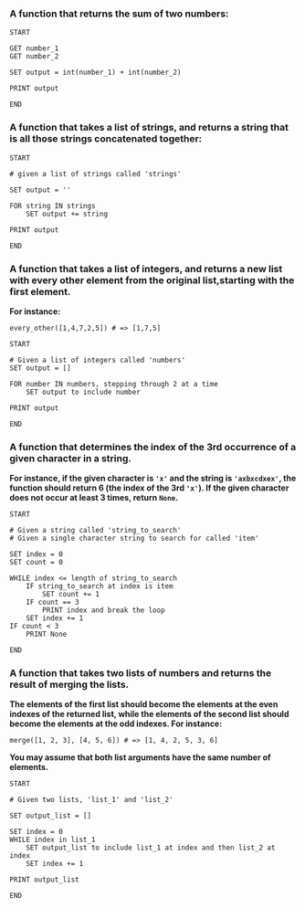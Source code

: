 
### A function that returns the sum of two numbers:

```pseudocode
START

GET number_1
GET number_2

SET output = int(number_1) + int(number_2)

PRINT output

END
```

### A function that takes a list of strings, and returns a string that is all those strings concatenated together:

```pseudocode
START

# given a list of strings called 'strings'

SET output = ''

FOR string IN strings
    SET output += string

PRINT output

END
```



### A function that takes a list of integers, and returns a new list with every other element from the original list,starting with the first element. 
**For instance:**

```
every_other([1,4,7,2,5]) # => [1,7,5]
```

```pseudocode
START

# Given a list of integers called 'numbers'
SET output = []

FOR number IN numbers, stepping through 2 at a time
    SET output to include number

PRINT output

END
```




### A function that determines the index of the 3rd occurrence of a given character in a string. 
**For instance, if the given character is `'x'` and the string is `'axbxcdxex'`, the function should return 6 (the index of the 3rd `'x'`). 
If the given character does not occur at least 3 times, return `None`.**

```pseudocode
START

# Given a string called 'string_to_search'
# Given a single character string to search for called 'item'

SET index = 0
SET count = 0

WHILE index <= length of string_to_search
    IF string_to_search at index is item
        SET count += 1
    IF count == 3
        PRINT index and break the loop
    SET index += 1
IF count < 3
    PRINT None

END
```

### A function that takes two lists of numbers and returns the result of merging the lists. 
**The elements of the first list should become the elements at the even indexes of the returned list, while the elements 
of the second list should become the elements at the odd indexes. For instance:**

```
merge([1, 2, 3], [4, 5, 6]) # => [1, 4, 2, 5, 3, 6]
```
**You may assume that both list arguments have the same number of elements.**

```pseudocode
START

# Given two lists, 'list_1' and 'list_2'

SET output_list = []

SET index = 0
WHILE index in list_1
    SET output_list to include list_1 at index and then list_2 at index
    SET index += 1

PRINT output_list

END
```


